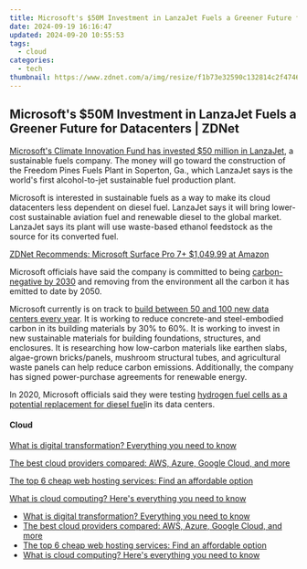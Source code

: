 ```yaml
---
title: Microsoft's $50M Investment in LanzaJet Fuels a Greener Future for Datacenters | ZDNet
date: 2024-09-19 16:16:47
updated: 2024-09-20 10:55:53
tags:
  - cloud
categories:
  - tech
thumbnail: https://www.zdnet.com/a/img/resize/f1b73e32590c132814c2f474644e8ccb778490a8/2022/01/13/6fba24bf-2fd4-4038-a9b1-b9cee9a4c9e2/data-center.jpg?width=278&height=156&fit=crop&auto=webp
---
```


## Microsoft's $50M Investment in LanzaJet Fuels a Greener Future for Datacenters | ZDNet

[Microsoft's Climate Innovation Fund has invested $50 million in LanzaJet](https://www.lanzajet.com/lanzajet-secures-industry-leading-innovative-financing-with-microsoft-climate-innovation-fund-to-construct-the-worlds-first-commercial-alcohol-to-jet-sustainable-fuel-plant/), a sustainable fuels company. The money will go toward the construction of the Freedom Pines Fuels Plant in Soperton, Ga., which LanzaJet says is the world's first alcohol-to-jet sustainable fuel production plant.

Microsoft is interested in sustainable fuels as a way to make its cloud datacenters less dependent on diesel fuel. LanzaJet says it will bring lower-cost sustainable aviation fuel and renewable diesel to the global market. LanzaJet says its plant will use waste-based ethanol feedstock as the source for its converted fuel.   

[ZDNet Recommends: Microsoft Surface Pro 7+ $1,049.99 at Amazon](https://buy.geni.us/Proxy.ashx?TSID=368250&GR%5FURL=https%3A%2F%2Fwww.amazon.com%2Fdp%2FB08XZNH4GG%2Fref%3Dasc%5Fdf%5FB08XZNH4GG1724151600000%3Fcreative%3D395261%26creativeASIN%3DB08XZNH4GG%26linkCode%3Dasn%26tag%3Dzd-buy-button-20%26ascsubtag%3D%5F%5FCOM%5FCLICK%5FID%5F%5F%7C2a965858-7680-4c63-91f4-fa98829b37f8%7Cdtp&dtb=1)

Microsoft officials have said the company is committed to being [carbon-negative by 2030](https://www.zdnet.com/article/microsofts-ambitious-plan-to-remove-its-entire-carbon-footprint/) and removing from the environment all the carbon it has emitted to date by 2050\. 

Microsoft currently is on track to [build between 50 and 100 new data centers every year](https://www.zdnet.com/article/microsoft-were-on-pace-to-build-50-to-100-new-datacenters-each-year/). It is working to reduce concrete-and steel-embodied carbon in its building materials by 30% to 60%. It is working to invest in new sustainable materials for building foundations, structures, and enclosures. It is researching how low-carbon materials like earthen slabs, algae-grown bricks/panels, mushroom structural tubes, and agricultural waste panels can help reduce carbon emissions. Additionally, the company has signed power-purchase agreements for renewable energy. 

In 2020, Microsoft officials said they were testing [hydrogen fuel cells as a potential replacement for diesel fuel](https://www.zdnet.com/article/microsoft-is-testing-the-use-of-hydrogen-fuel-cells-in-lieu-of-diesel-for-its-azure-datacenter-servers/)in its data centers. 

#### Cloud

[​What is digital transformation? Everything you need to know](https://www.zdnet.com/article/what-is-digital-transformation-everything-you-need-to-know-about-how-technology-is-reshaping/ "​What is digital transformation? Everything you need to know")

[The best cloud providers compared: AWS, Azure, Google Cloud, and more](https://www.zdnet.com/article/the-top-cloud-providers-of-2021-aws-microsoft-azure-google-cloud-hybrid-saas/ "The best cloud providers compared: AWS, Azure, Google Cloud, and more")

[The top 6 cheap web hosting services: Find an affordable option](https://www.zdnet.com/article/best-cheap-web-hosting/ "The top 6 cheap web hosting services: Find an affordable option")

[What is cloud computing? Here's everything you need to know](https://www.zdnet.com/article/what-is-cloud-computing-everything-you-need-to-know-about-the-cloud/ "What is cloud computing? Here's everything you need to know")

* [​What is digital transformation? Everything you need to know](https://www.zdnet.com/article/what-is-digital-transformation-everything-you-need-to-know-about-how-technology-is-reshaping/ "​What is digital transformation? Everything you need to know")
* [The best cloud providers compared: AWS, Azure, Google Cloud, and more](https://www.zdnet.com/article/the-top-cloud-providers-of-2021-aws-microsoft-azure-google-cloud-hybrid-saas/ "The best cloud providers compared: AWS, Azure, Google Cloud, and more")
* [The top 6 cheap web hosting services: Find an affordable option](https://www.zdnet.com/article/best-cheap-web-hosting/ "The top 6 cheap web hosting services: Find an affordable option")
* [What is cloud computing? Here's everything you need to know](https://www.zdnet.com/article/what-is-cloud-computing-everything-you-need-to-know-about-the-cloud/ "What is cloud computing? Here's everything you need to know")

<ins class="adsbygoogle"
     style="display:block"
     data-ad-format="autorelaxed"
     data-ad-client="ca-pub-7571918770474297"
     data-ad-slot="1223367746"></ins>



<ins class="adsbygoogle"
     style="display:block"
     data-ad-client="ca-pub-7571918770474297"
     data-ad-slot="8358498916"
     data-ad-format="auto"
     data-full-width-responsive="true"></ins>
